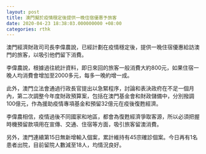 ```yaml
---
layout: post
title: 澳門擬於疫情穩定後提供一晚住宿優惠予旅客
date: 2020-04-23 18:38:03.000000000 +08:00
categories: rthk
---
```


澳門經濟財政司司長李偉農說，已經計劃在疫情穩定後，提供一晚住宿優惠給訪澳門的旅客，以吸引他們留下消費。

李偉農說，根據過往統計資料，即日來回的旅客一般消費大約800元，如果住宿一晚人均消費會增加至2000多元，每多一晚約增一成。

此外，澳門立法會通過行政長官提出以急緊程序，討論和表決政府在不足一個月內，第二次調整今年度財政預算案，包括在澳門基金會和財政儲備中，分別撥調100億元，作為援助疫情專項基金和預留32億元在疫後復甦經濟。

李偉農相信，疫情過後不同國家和地區，都會為復甦經濟爭取客源，所以必須把握時機預留款項用在宣傳、交通、住宿等方面，吸引旅客留澳消費。

另外，澳門連續第15日無新增輸入個案，累計維持有45宗確診個案。今日再有1名患者出院，目前留院人數減至18人，均情況良好。
